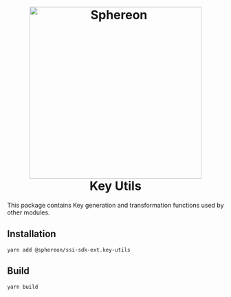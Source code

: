 <!--suppress HtmlDeprecatedAttribute -->
<h1 align="center">
  <br>
  <a href="https://www.sphereon.com"><img src="https://sphereon.com/content/themes/sphereon/assets/img/logo.svg" alt="Sphereon" width="400"></a>
  <br>Key Utils
  <br>
</h1>

This package contains Key generation and transformation functions used by other modules.

## Installation

```shell
yarn add @sphereon/ssi-sdk-ext.key-utils
```

## Build

```shell
yarn build
```
